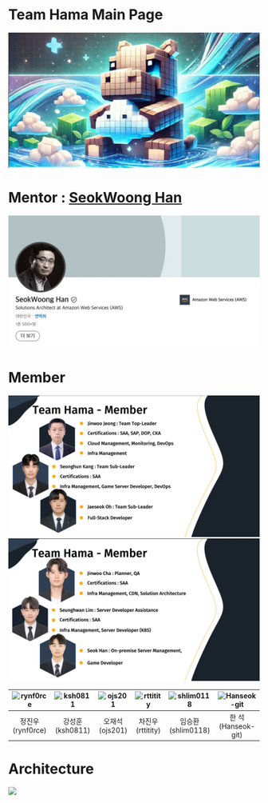 # Team Hama Main Page
![](img/Main.png)

# Mentor : [SeokWoong Han](https://www.linkedin.com/in/seokwoong-han-175b8530?originalSubdomain=kr)
![](img/mentor.png)

# Member
![](img/img.png)
![](img/img_1.png)

| ![rynf0rce](https://github.com/rynf0rce.png) | ![ksh0811](https://github.com/ksh0811.png) | ![ojs201](https://github.com/ojs201.png) | ![rttitity](https://github.com/rttitity.png) | ![shlim0118](https://github.com/shlim0118.png) | ![Hanseok-git](https://github.com/Hanseok-git.png) |
| :---: | :---: | :---: | :---: | :---: | :---: |
| 정진우 (rynf0rce) | 강성훈 (ksh0811) | 오재석 (ojs201) | 차진우 (rttitity) | 임승환 (shlim0118) | 한 석 (Hanseok-git) |

# Architecture
![](img/Architecture.png)


